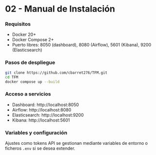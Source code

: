 # 02 - Manual de Instalación

### Requisitos

- Docker 20+
- Docker Compose 2+
- Puerto libres: 8050 (dashboard), 8080 (Airflow), 5601 (Kibana), 9200 (Elasticsearch)

### Pasos de despliegue

```bash
git clone https://github.com/cbarret276/TFM.git
cd TFM
docker compose up --build
```

### Acceso a servicios

- Dashboard: http://localhost:8050
- Airflow: http://localhost:8080
- Elasticsearch: http://localhost:9200
- Kibana: http://localhost:5601

### Variables y configuración

Ajustes como tokens API se gestionan mediante variables de entorno o ficheros `.env` si se desea extender.
